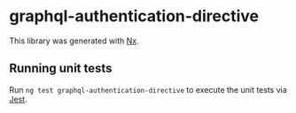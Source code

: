 # graphql-authentication-directive

This library was generated with [Nx](https://nx.dev).

## Running unit tests

Run `ng test graphql-authentication-directive` to execute the unit tests via [Jest](https://jestjs.io).

